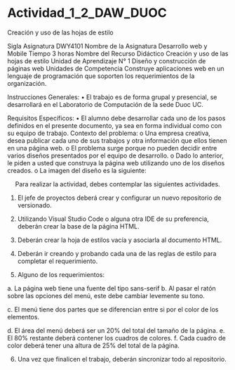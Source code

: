 # Actividad_1_2_DAW_DUOC
Creación y uso de las hojas de estilo


Sigla Asignatura	DWY4101	Nombre de la Asignatura	Desarrollo web y Mobile	Tiempo	3 horas
Nombre del Recurso Didáctico	Creación y uso de las hojas de estilo
Unidad de Aprendizaje N° 1	Diseño y construcción de páginas web
Unidades de Competencia	Construye aplicaciones web en un lenguaje de programación que soporten los requerimientos de la organización.

Instrucciones Generales:
•	El trabajo es de forma grupal y presencial, se desarrollará en el Laboratorio de Computación de la sede Duoc UC.

Requisitos Específicos:
•	El alumno debe desarrollar cada uno de los pasos definidos en el presente documento, ya sea en forma individual como con su equipo de trabajo.
Contexto del problema:
o	Una empresa creativa, desea publicar cada uno de sus trabajos y otra información que ellos tienen en una página web.
o	El problema surge porque no pueden decidir entre varios diseños presentados por el equipo de desarrollo.
o	Dado lo anterior, le piden a usted que construya la página web utilizando uno de los diseños creados.
o	La imagen del diseño es la siguiente:
 
 
Para realizar la actividad, debes contemplar las siguientes actividades.
1.	El jefe de proyectos deberá crear y configurar un nuevo repositorio de versionado.

2.	Utilizando Visual Studio Code o alguna otra IDE de su preferencia, deberán crear la base de la página HTML.

3.	Deberán crear la hoja de estilos vacía y asociarla al documento HTML.

4.	Deberán ir creando y probando cada una de las reglas de estilo para completar el requerimiento.

5.	Alguno de los requerimientos:

a.	La página web tiene una fuente del tipo sans-serif
b.	Al pasar el ratón sobre las opciones del menú, este debe cambiar levemente su tono.
   

c.	El menú tiene dos partes que se diferencian entre si por el color de los elementos.
 

d.	El área del menú deberá ser un 20% del total del tamaño de la página.
e.	El 80% restante deberá contener los cuadros de colores.
f.	Cada cuadro de color deberá tener una altura de 25% del total de la página.

6.	Una vez que finalicen el trabajo, deberán sincronizar todo al repositorio.

